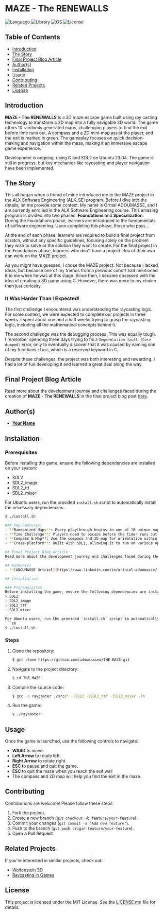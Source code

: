 
# MAZE - The RENEWALLS

![Language](https://img.shields.io/badge/Language-C%20-gray)
![Library](https://img.shields.io/badge/Library-SDL2-blue)
![OS](https://img.shields.io/badge/OS-Ubuntu%2023.04-orange)
![License](https://img.shields.io/badge/License-MIT-green)

## Table of Contents
- [Introduction](#introduction)
- [The Story](#the-story)
- [Final Project Blog Article](#final-project-blog-article)
- [Author(s)](#authors)
- [Installation](#installation)
- [Usage](#usage)
- [Contributing](#contributing)
- [Related Projects](#related-projects)
- [License](#license)

## Introduction

**MAZE - The RENEWALLS** is a 3D maze escape game built using ray casting technology to transform a 2D map into a fully navigable 3D world. The game offers 10 randomly generated maps, challenging players to find the exit before time runs out. A compass and a 2D mini-map assist the player, and the exit is marked in green. The gameplay focuses on quick decision-making and navigation within the maze, making it an immersive escape game experience.

Development is ongoing, using C and SDL2 on Ubuntu 23.04. The game is still in progress, but key mechanics like raycasting and player navigation have been implemented.

## The Story

This all began when a friend of mine introduced me to the MAZE project in the ALX Software Engineering (ALX_SE) program. Before I dive into the details, let me provide some context. My name is Ortnel ADOUMASSE, and I am currently enrolled in the ALX Software Engineering course. This amazing program is divided into two phases: **Foundations** and **Specialization**. During the Foundations phase, learners are introduced to the fundamentals of software engineering. Upon completing this phase, those who pass...

At the end of each phase, learners are required to build a final project from scratch, without any specific guidelines, focusing solely on the problem they wish to solve or the solution they want to create. For the final project in the Foundations phase, learners who don't have a project idea of their own can work on the MAZE project.

As you might have guessed, I chose the MAZE project. Not because I lacked ideas, but because one of my friends from a previous cohort had mentioned it to me when he was at this stage. Since then, I became obsessed with the idea of creating a 3D game using C. However, there was more to my choice than just curiosity.

### It Was Harder Than I Expected!

The first challenge I encountered was understanding the raycasting logic. For some context, we were expected to complete our projects in three weeks. I spent about one and a half weeks trying to grasp the raycasting logic, including all the mathematical concepts behind it.

The second challenge was the debugging process. This was equally tough. I remember spending three days trying to fix a `Segmentation fault (Core dumped)` error, only to eventually discover that it was caused by naming one of my functions `close`, which is a reserved keyword in C.

Despite these challenges, the project was both interesting and rewarding. I had a lot of fun developing it and learned a great deal along the way.

## Final Project Blog Article
Read more about the development journey and challenges faced during the creation of **MAZE - The RENEWALLS** in the final project blog post [here](#).

## Author(s)
- **[Your Name](https://www.linkedin.com/in/your-profile)**

## Installation

### Prerequisites
Before installing the game, ensure the following dependencies are installed on your system:
- SDL2
- SDL2_image
- SDL2_ttf
- SDL2_mixer

For Ubuntu users, run the provided `install.sh` script to automatically install the necessary dependencies:
```sh
$ ./install.sh

### Key Features:
- **Randomized Maps**: Every playthrough begins in one of 10 unique maps.
- **Time Challenge**: Players need to escape before the timer runs out.
- **Compass & Map**: Use the compass and 2D map for orientation within the maze.
- **Cross-platform**: Built with SDL2, allowing it to run on various operating systems(As soon a you install necessary library).

## Final Project Blog Article
Read more about the development journey and challenges faced during the creation of **MAZE - The RENEWALLS** in the final project blog post [here](#).

## Author(s)
- **[ADOUMASSE Ortniel](https://www.linkedin.com/in/ortniel-adoumasse/)**

## Installation

### Prerequisites
Before installing the game, ensure the following dependencies are installed on your system:
- SDL2
- SDL2_image
- SDL2_ttf
- SDL2_mixer

For Ubuntu users, run the provided `install.sh` script to automatically install the necessary dependencies:
```sh
$ ./install.sh
```

### Steps
1. Clone the repository:
    ```sh
    $ git clone https://github.com/adoumasseo/THE-MAZE.git
    ```

2. Navigate to the project directory:
    ```sh
    $ cd THE-MAZE
    ```

3. Compile the source code:
    ```sh
    $ gcc -o raycaster ./src/* -lSDL2 -lSDL2_ttf -lSDL2_mixer -lm
    ```

4. Run the game:
    ```sh
    $ ./raycaster
    ```

## Usage

Once the game is launched, use the following controls to navigate:
- **WASD** to move.
- **Left Arrow** to rotate left.
- **Right Arrow** to rotate right.
- **ESC** to pause and quit the game.
- **ESC** to quit the maze  when you reach the exit wall
- The compass and 2D map will help you find the exit in the maze.

## Contributing

Contributions are welcome! Please follow these steps:
1. Fork the project.
2. Create a new branch (`git checkout -b feature/your-feature`).
3. Commit your changes (`git commit -m 'Add new feature'`).
4. Push to the branch (`git push origin feature/your-feature`).
5. Open a Pull Request.

## Related Projects

If you're interested in similar projects, check out:
- [Wolfenstein 3D](https://github.com/id-Software/wolf3d)
- [Raycasting in Games](https://github.com/danielaloperahernandez/The-Maze.git)

## License

This project is licensed under the MIT License. See the [LICENSE.md](LICENSE.md) file for details.

